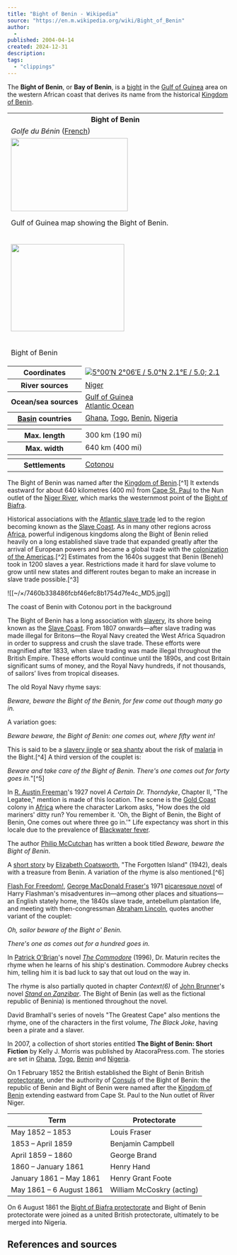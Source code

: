 ```yaml
---
title: "Bight of Benin - Wikipedia"
source: "https://en.m.wikipedia.org/wiki/Bight_of_Benin"
author:
  - 
published: 2004-04-14
created: 2024-12-31
description:
tags:
  - "clippings"
---
```

The **Bight of Benin**, or **Bay of Benin**, is a [bight](https://en.m.wikipedia.org/wiki/Bight_\(geography\) "Bight (geography)") in the [Gulf of Guinea](https://en.m.wikipedia.org/wiki/Gulf_of_Guinea "Gulf of Guinea") area on the western African coast that derives its name from the historical [Kingdom of Benin](https://en.m.wikipedia.org/wiki/Kingdom_of_Benin "Kingdom of Benin").

<table><tbody><tr><th colspan="2">Bight of Benin</th></tr><tr><td colspan="2"><span><i>Golfe du Bénin</i></span>&nbsp;<span>(<a href="https://en.m.wikipedia.org/wiki/French_language">French</a>)</span></td></tr><tr><td colspan="2"><span><a href="https://en.m.wikipedia.org/wiki/File:Gulf_of_Guinea_(English).jpg"><img src="https://upload.wikimedia.org/wikipedia/commons/thumb/a/a6/Gulf_of_Guinea_%28English%29.jpg/264px-Gulf_of_Guinea_%28English%29.jpg" width="264" height="165"></a></span><p>Gulf of Guinea map showing the Bight of Benin.</p></td></tr><tr><td colspan="2"><div><p><span><a href="https://en.m.wikipedia.org/wiki/File:Nigeria_relief_location_map.jpg"><img src="https://upload.wikimedia.org/wikipedia/commons/thumb/2/28/Nigeria_relief_location_map.jpg/256px-Nigeria_relief_location_map.jpg" width="256" height="197"></a></span></p><div><p><span><span><img src="https://upload.wikimedia.org/wikipedia/commons/thumb/0/0c/Red_pog.svg/6px-Red_pog.svg.png" width="6" height="6"></span></span></p><div><p>Bight of Benin</p></div></div></div></td></tr><tr><th scope="row"><span>Coordinates</span></th><td><span><span><span><img src="https://upload.wikimedia.org/wikipedia/commons/thumb/5/55/WMA_button2b.png/17px-WMA_button2b.png"><a href="https://geohack.toolforge.org/geohack.php?pagename=Bight_of_Benin&amp;params=5.0_N_2.1_E_type:waterbody_scale:2000000"><span><span><span>5°00′N</span> <span>2°06′E</span></span></span><span>﻿ / ﻿</span><span><span>5.0°N 2.1°E</span><span>﻿ / <span>5.0; 2.1</span></span></span></a></span></span></span></td></tr><tr><th scope="row">River sources</th><td><a href="https://en.m.wikipedia.org/wiki/Niger_river">Niger</a></td></tr><tr><th scope="row"><span>Ocean/sea sources</span></th><td><a href="https://en.m.wikipedia.org/wiki/Gulf_of_Guinea">Gulf of Guinea</a><br><a href="https://en.m.wikipedia.org/wiki/Atlantic_Ocean">Atlantic Ocean</a></td></tr><tr><th scope="row"><a href="https://en.m.wikipedia.org/wiki/Drainage_basin">Basin</a>&nbsp;countries</th><td><a href="https://en.m.wikipedia.org/wiki/Ghana">Ghana</a>, <a href="https://en.m.wikipedia.org/wiki/Togo">Togo</a>, <a href="https://en.m.wikipedia.org/wiki/Republic_of_Benin">Benin</a>, <a href="https://en.m.wikipedia.org/wiki/Nigeria">Nigeria</a></td></tr><tr><th colspan="2"></th></tr><tr><th scope="row">Max. length</th><td>300&nbsp;km (190&nbsp;mi)</td></tr><tr><th scope="row">Max. width</th><td>640&nbsp;km (400&nbsp;mi)</td></tr><tr><th colspan="2"></th></tr><tr><th scope="row">Settlements</th><td><a href="https://en.m.wikipedia.org/wiki/Cotonou">Cotonou</a></td></tr></tbody></table>

The Bight of Benin was named after the [Kingdom of Benin](https://en.m.wikipedia.org/wiki/Kingdom_of_Benin "Kingdom of Benin").[^1] It extends eastward for about 640 kilometres (400 mi) from [Cape St. Paul](https://en.m.wikipedia.org/w/index.php?title=Cape_St._Paul&action=edit&redlink=1 "Cape St. Paul (page does not exist)") to the Nun outlet of the [Niger River](https://en.m.wikipedia.org/wiki/Niger_River "Niger River"), which marks the westernmost point of the [Bight of Biafra](https://en.m.wikipedia.org/wiki/Bight_of_Biafra "Bight of Biafra").

Historical associations with the [Atlantic slave trade](https://en.m.wikipedia.org/wiki/Atlantic_slave_trade "Atlantic slave trade") led to the region becoming known as the [Slave Coast](https://en.m.wikipedia.org/wiki/Slave_Coast_of_West_Africa "Slave Coast of West Africa"). As in many other regions across [Africa](https://en.m.wikipedia.org/wiki/Africa "Africa"), powerful indigenous kingdoms along the Bight of Benin relied heavily on a long established slave trade that expanded greatly after the arrival of European powers and became a global trade with the [colonization of the Americas](https://en.m.wikipedia.org/wiki/Colonization_of_the_Americas "Colonization of the Americas").[^2] Estimates from the 1640s suggest that Benin (Beneh) took in 1200 slaves a year. Restrictions made it hard for slave volume to grow until new states and different routes began to make an increase in slave trade possible.[^3]

![[~/×/7460b338486fcbf46efc8b1754d7fe4c_MD5.jpg]]

The coast of Benin with Cotonou port in the background

The Bight of Benin has a long association with [slavery](https://en.m.wikipedia.org/wiki/Slavery "Slavery"), its shore being known as the [Slave Coast](https://en.m.wikipedia.org/wiki/Slave_Coast_of_West_Africa "Slave Coast of West Africa"). From 1807 onwards—after slave trading was made illegal for Britons—the Royal Navy created the West Africa Squadron in order to suppress and crush the slave trade. These efforts were magnified after 1833, when slave trading was made illegal throughout the British Empire. These efforts would continue until the 1890s, and cost Britain significant sums of money, and the Royal Navy hundreds, if not thousands, of sailors’ lives from tropical diseases.

The old Royal Navy rhyme says:

*Beware, beware the Bight of the Benin, for few come out though many go in.*

A variation goes:

*Beware beware, the Bight of Benin: one comes out, where fifty went in!*

This is said to be a [slavery jingle](https://en.m.wikipedia.org/w/index.php?title=Slavery_jingle&action=edit&redlink=1 "Slavery jingle (page does not exist)") or [sea shanty](https://en.m.wikipedia.org/wiki/Sea_shanty "Sea shanty") about the risk of [malaria](https://en.m.wikipedia.org/wiki/Malaria "Malaria") in the Bight.[^4] A third version of the couplet is:

*Beware and take care of the Bight of Benin. There's one comes out for forty goes in.*"[^5]

In [R. Austin Freeman](https://en.m.wikipedia.org/wiki/R._Austin_Freeman "R. Austin Freeman")'s 1927 novel *A Certain Dr. Thorndyke*, Chapter II, "The Legatee," mention is made of this location. The scene is the [Gold Coast](https://en.m.wikipedia.org/wiki/Gold_Coast_\(region\) "Gold Coast (region)") colony in [Africa](https://en.m.wikipedia.org/wiki/Africa "Africa") where the character Larkom asks, "How does the old mariners' ditty run? You remember it. 'Oh, the Bight of Benin, the Bight of Benin, One comes out where three go in.'" Life expectancy was short in this locale due to the prevalence of [Blackwater fever](https://en.m.wikipedia.org/wiki/Blackwater_fever "Blackwater fever").

The author [Philip McCutchan](https://en.m.wikipedia.org/w/index.php?title=Philip_McCutchan&action=edit&redlink=1 "Philip McCutchan (page does not exist)") has written a book titled *Beware, beware the Bight of Benin*.

A [short story](https://en.m.wikipedia.org/wiki/Short_story "Short story") by [Elizabeth Coatsworth](https://en.m.wikipedia.org/wiki/Elizabeth_Coatsworth "Elizabeth Coatsworth"), "The Forgotten Island" (1942), deals with a treasure from Benin. A variation of the rhyme is also mentioned.[^6]

[Flash For Freedom!](https://en.m.wikipedia.org/w/index.php?title=Flash_For_Freedom!&action=edit&redlink=1 "Flash For Freedom! (page does not exist)"), [George MacDonald Fraser's](https://en.m.wikipedia.org/wiki/George_MacDonald_Fraser "George MacDonald Fraser") 1971 [picaresque novel](https://en.m.wikipedia.org/wiki/Picaresque_novel "Picaresque novel") of Harry Flashman's misadventures in—among other places and situations—an English stately home, the 1840s slave trade, antebellum plantation life, and meeting with then-congressman [Abraham Lincoln](https://en.m.wikipedia.org/wiki/Abraham_Lincoln "Abraham Lincoln"), quotes another variant of the couplet:

*Oh, sailor beware of the Bight o' Benin.*

*There's one as comes out for a hundred goes in.*

In [Patrick O'Brian](https://en.m.wikipedia.org/wiki/Patrick_O%27Brian "Patrick O'Brian")'s novel *[The Commodore](https://en.m.wikipedia.org/wiki/The_Commodore_\(novel\) "The Commodore (novel)")* (1996), Dr. Maturin recites the rhyme when he learns of his ship's destination. Commodore Aubrey checks him, telling him it is bad luck to say that out loud on the way in.

The rhyme is also partially quoted in chapter *Context(6)* of [John Brunner](https://en.m.wikipedia.org/wiki/John_Brunner_\(novelist\) "John Brunner (novelist)")'s novel *[Stand on Zanzibar](https://en.m.wikipedia.org/wiki/Stand_on_Zanzibar "Stand on Zanzibar")*. The Bight of Benin (as well as the fictional republic of Beninia) is mentioned throughout the novel.

David Bramhall's series of novels "The Greatest Cape" also mentions the rhyme, one of the characters in the first volume, *The Black Joke*, having been a pirate and a slaver.

In 2007, a collection of short stories entitled **The Bight of Benin: Short Fiction** by Kelly J. Morris was published by AtacoraPress.com. The stories are set in [Ghana](https://en.m.wikipedia.org/wiki/Ghana "Ghana"), [Togo](https://en.m.wikipedia.org/wiki/Togo "Togo"), [Benin](https://en.m.wikipedia.org/wiki/Benin "Benin") and [Nigeria](https://en.m.wikipedia.org/wiki/Nigeria "Nigeria").

On 1 February 1852 the British established the Bight of Benin British [protectorate](https://en.m.wikipedia.org/wiki/Protectorate "Protectorate"), under the authority of [Consuls](https://en.m.wikipedia.org/wiki/Consul_\(representative\) "Consul (representative)") of the Bight of Benin: the republic of Benin and Bight of Benin were named after the [Kingdom of Benin](https://en.m.wikipedia.org/wiki/Kingdom_of_Benin "Kingdom of Benin") extending eastward from Cape St. Paul to the Nun outlet of River Niger.

| Term | Protectorate |
| --- | --- |
| May 1852 – 1853 | Louis Fraser |
| 1853 – April 1859 | Benjamin Campbell |
| April 1859 – 1860 | George Brand |
| 1860 – January 1861 | Henry Hand |
| January 1861 – May 1861 | Henry Grant Foote |
| May 1861 – 6 August 1861 | William McCoskry (acting) |

On 6 August 1861 the [Bight of Biafra protectorate](https://en.m.wikipedia.org/wiki/Bight_of_Biafra_protectorate "Bight of Biafra protectorate") and Bight of Benin protectorate were joined as a united British protectorate, ultimately to be merged into Nigeria.

## References and sources